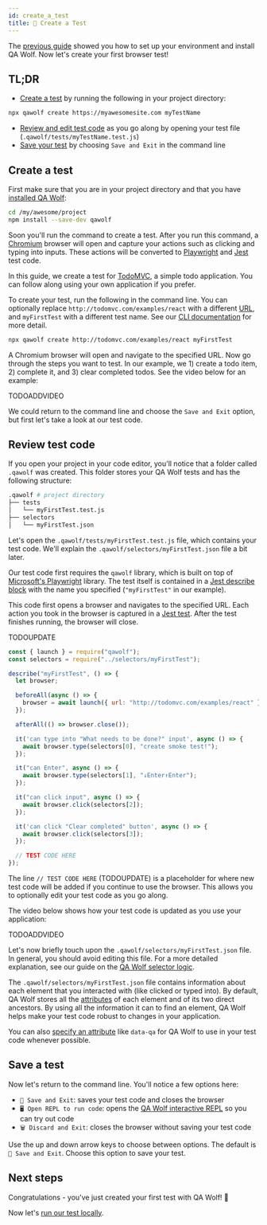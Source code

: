 ```yaml
---
id: create_a_test
title: 🎨 Create a Test
---
```


The [previous guide](install) showed you how to set up your environment and install QA Wolf. Now let's create your first browser test!

## TL;DR

- [Create a test](#introduction) by running the following in your project directory:

```bash
npx qawolf create https://myawesomesite.com myTestName
```

- [Review and edit test code](#review-test-code) as you go along by opening your test file (`.qawolf/tests/myTestName.test.js`)
- [Save your test](#save-a-test) by choosing `Save and Exit` in the command line

## Create a test

First make sure that you are in your project directory and that you have [installed QA Wolf](install):

```bash
cd /my/awesome/project
npm install --save-dev qawolf
```

Soon you'll run the command to create a test. After you run this command, a [Chromium](https://www.chromium.org/Home) browser will open and capture your actions such as clicking and typing into inputs. These actions will be converted to [Playwright](https://github.com/microsoft/playwright) and [Jest](https://jestjs.io/) test code.

In this guide, we create a test for [TodoMVC](http://todomvc.com/examples/react), a simple todo application. You can follow along using your own application if you prefer.

To create your test, run the following in the command line. You can optionally replace `http://todomvc.com/examples/react` with a different [URL](https://developer.mozilla.org/en-US/docs/Web/API/URL), and `myFirstTest` with a different test name. See our [CLI documentation](api/cli#npx-qawolf-create-url-name) for more detail.

```bash
npx qawolf create http://todomvc.com/examples/react myFirstTest
```

A Chromium browser will open and navigate to the specified URL. Now go through the steps you want to test. In our example, we 1) create a todo item, 2) complete it, and 3) clear completed todos. See the video below for an example:

TODOADDVIDEO

We could return to the command line and choose the `Save and Exit` option, but first let's take a look at our test code.

## Review test code

If you open your project in your code editor, you'll notice that a folder called `.qawolf` was created. This folder stores your QA Wolf tests and has the following structure:

```bash
.qawolf # project directory
├── tests
│   └── myFirstTest.test.js
├── selectors
│   └── myFirstTest.json
```

Let's open the `.qawolf/tests/myFirstTest.test.js` file, which contains your test code. We'll explain the `.qawolf/selectors/myFirstTest.json` file a bit later.

Our test code first requires the `qawolf` library, which is built on top of [Microsoft's Playwright](https://github.com/microsoft/playwright) library. The test itself is contained in a [Jest describe block](https://jestjs.io/docs/en/api#describename-fn) with the name you specified (`"myFirstTest"` in our example).

This code first opens a browser and navigates to the specified URL. Each action you took in the browser is captured in a [Jest test](https://jestjs.io/docs/en/api#testname-fn-timeout). After the test finishes running, the browser will close.

TODOUPDATE

```js
const { launch } = require("qawolf");
const selectors = require("../selectors/myFirstTest");

describe("myFirstTest", () => {
  let browser;

  beforeAll(async () => {
    browser = await launch({ url: "http://todomvc.com/examples/react" });
  });

  afterAll(() => browser.close());

  it('can type into "What needs to be done?" input', async () => {
    await browser.type(selectors[0], "create smoke test!");
  });

  it("can Enter", async () => {
    await browser.type(selectors[1], "↓Enter↑Enter");
  });

  it("can click input", async () => {
    await browser.click(selectors[2]);
  });

  it('can click "Clear completed" button', async () => {
    await browser.click(selectors[3]);
  });

  // TEST CODE HERE
});
```

The line `// TEST CODE HERE` (TODOUPDATE) is a placeholder for where new test code will be added if you continue to use the browser. This allows you to optionally edit your test code as you go along.

The video below shows how your test code is updated as you use your application:

TODOADDVIDEO

Let's now briefly touch upon the `.qawolf/selectors/myFirstTest.json` file. In general, you should avoid editing this file. For a more detailed explanation, see our guide on the [QA Wolf selector logic](use_custom_selectors#default-selector-logic).

The `.qawolf/selectors/myFirstTest.json` file contains information about each element that you interacted with (like clicked or typed into). By default, QA Wolf stores all the [attributes](https://developer.mozilla.org/en-US/docs/Web/HTML/Attributes) of each element and of its two direct ancestors. By using all the information it can to find an element, QA Wolf helps make your test code robust to changes in your application.

You can also [specify an attribute](use_custom_selectors#target-attributes) like `data-qa` for QA Wolf to use in your test code whenever possible.

## Save a test

Now let's return to the command line. You'll notice a few options here:

- `💾 Save and Exit`: saves your test code and closes the browser
- `🖥️ Open REPL to run code`: opens the [QA Wolf interactive REPL](use_the_repl) so you can try out code
- `🗑️ Discard and Exit`: closes the browser without saving your test code

Use the up and down arrow keys to choose between options. The default is `💾 Save and Exit`. Choose this option to save your test.

## Next steps

Congratulations - you've just created your first test with QA Wolf! 🎉

Now let's [run our test locally](run_tests_locally).
